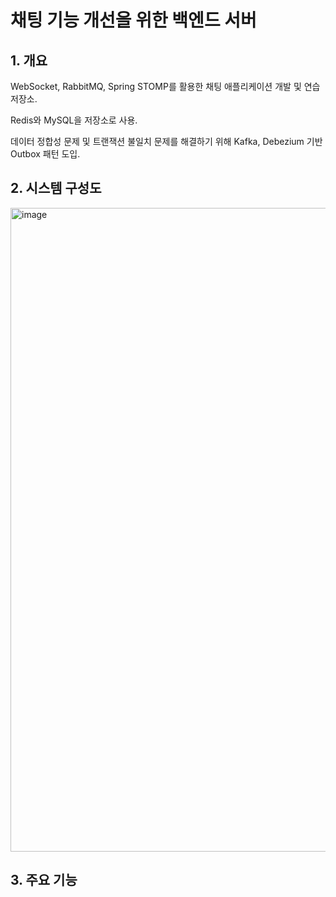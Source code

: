 # 채팅 기능 개선을 위한 백엔드 서버

## 1. 개요
WebSocket, RabbitMQ, Spring STOMP를 활용한 채팅 애플리케이션 개발 및 연습 저장소.

Redis와 MySQL을 저장소로 사용.

데이터 정합성 문제 및 트랜잭션 불일치 문제를 해결하기 위해 Kafka, Debezium 기반 Outbox 패턴 도입.

## 2. 시스템 구성도
<img width="1745" height="1030" alt="image" src="https://github.com/user-attachments/assets/c1e8f01f-68d4-46e0-9890-0b34e55b9045" />

## 3. 주요 기능
